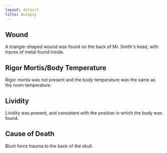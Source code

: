 ```yaml
---
layout: default
title: Autopsy
---
```


## Wound
A triangle-shaped wound was found on the back of Mr. Smith's head, with traces of metal found inside.

## Rigor Mortis/Body Temperature
Rigor mortis was not present and the body temperature was the same as the room temperature.

## Lividity
Lividity was present, and consistent with the position in which the body was found.

## Cause of Death
Blunt force trauma to the back of the skull.